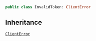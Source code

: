 
``` swift
public class InvalidToken: ClientError 
```

## Inheritance

[`ClientError`](../Errors/ClientError)
